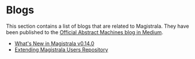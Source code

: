# Blogs

This section contains a list of blogs that are related to Magistrala. They have been published to the [Official Abstract Machines blog in Medium](https://medium.com/abstract-machines-blog).

- [What's New in Magistrala v0.14.0](./v0-14-0-release.md)
- [Extending Magistrala Users Repository](./kratos.md)
